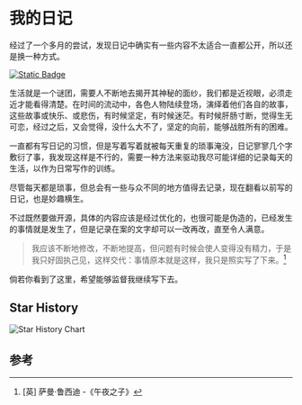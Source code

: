 # 我的日记

[annotation]: [id] (07cc6c38-fdc7-47f1-9e3e-725901f590e9)
[annotation]: [status] (public)
[annotation]: [create_time] (2023-10-14 22:14:43)
[annotation]: [category] (我的日记)
[annotation]: [tags] ()
[annotation]: [comments] (true)
[annotation]: [url] (http://blog.ccyg.studio/article/07cc6c38-fdc7-47f1-9e3e-725901f590e9)

经过了一个多月的尝试，发现日记中确实有一些内容不太适合一直都公开，所以还是换一种方式。

[![Static Badge](https://img.shields.io/badge/你好-祝你开心每一天-brightgreen.svg?style=flat)](https://github.com/StevenBaby/diary)

生活就是一个谜团，需要人不断地去揭开其神秘的面纱，我们都是近视眼，必须走近才能看得清楚。在时间的流动中，各色人物陆续登场，演绎着他们各自的故事，这些故事或快乐、或悲伤，有时候坚定，有时候迷茫。有时候肝肠寸断，觉得生无可恋，经过之后，又会觉得，没什么大不了，坚定的向前，能够战胜所有的困难。

一直都有写日记的习惯，但是写着写着就被每天重复的琐事淹没，日记寥寥几个字敷衍了事，我发现这样是不行的，需要一种方法来驱动我尽可能详细的记录每天的生活，以作为日常写作的训练。

尽管每天都是琐事，但总会有一些与众不同的地方值得去记录，现在翻看以前写的日记，也是妙趣横生。

不过既然要做开源，具体的内容应该是经过优化的，也很可能是伪造的，已经发生的事情就是发生了，但是记录在案的文字却可以一改再改，直至令人满意。

> 我应该不断地修改，不断地提高，但问题有时候会使人变得没有精力，于是我只好固执己见，这样交代：事情原本就是这样，我只是照实写了下来。[^Midnight_Children]

倘若你看到了这里，希望能够监督我继续写下去。

## Star History

![Star History Chart](https://api.star-history.com/svg?repos=StevenBaby/whisper&type=Date)

## 参考

[^Midnight_Children]: [英] 萨曼·鲁西迪 -《午夜之子》
